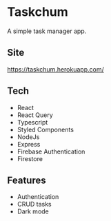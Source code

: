 # Taskchum

A simple task manager app.

## Site
https://taskchum.herokuapp.com/

## Tech
- React
- React Query
- Typescript
- Styled Components
- NodeJs
- Express
- Firebase Authentication
- Firestore

## Features
- Authentication
- CRUD tasks
- Dark mode
